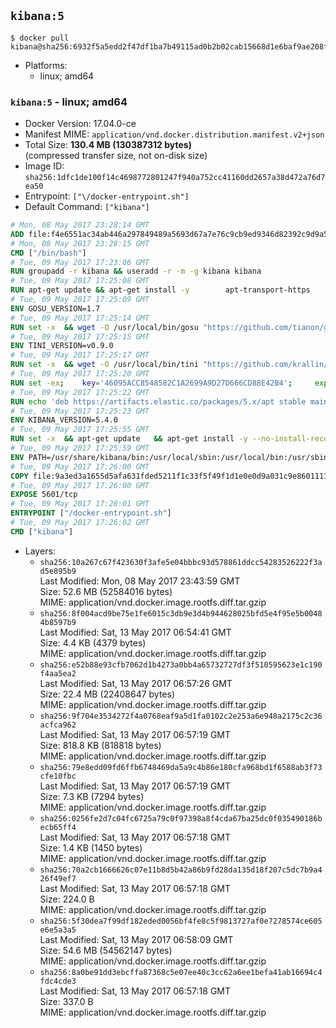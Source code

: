 ## `kibana:5`

```console
$ docker pull kibana@sha256:6932f5a5edd2f47df1ba7b49115ad0b2b02cab15668d1e6baf9ae208f486942d
```

-	Platforms:
	-	linux; amd64

### `kibana:5` - linux; amd64

-	Docker Version: 17.04.0-ce
-	Manifest MIME: `application/vnd.docker.distribution.manifest.v2+json`
-	Total Size: **130.4 MB (130387312 bytes)**  
	(compressed transfer size, not on-disk size)
-	Image ID: `sha256:1dfc1de100f14c4698772801247f940a752cc41160dd2657a38d472a76d7ea50`
-	Entrypoint: `["\/docker-entrypoint.sh"]`
-	Default Command: `["kibana"]`

```dockerfile
# Mon, 08 May 2017 23:28:14 GMT
ADD file:f4e6551ac34ab446a297849489a5693d67a7e76c9cb9ed9346d82392c9d9a5fe in / 
# Mon, 08 May 2017 23:28:15 GMT
CMD ["/bin/bash"]
# Tue, 09 May 2017 17:23:06 GMT
RUN groupadd -r kibana && useradd -r -m -g kibana kibana
# Tue, 09 May 2017 17:25:08 GMT
RUN apt-get update && apt-get install -y 		apt-transport-https 		ca-certificates 		wget 		libfontconfig 		libfreetype6 	--no-install-recommends && rm -rf /var/lib/apt/lists/*
# Tue, 09 May 2017 17:25:09 GMT
ENV GOSU_VERSION=1.7
# Tue, 09 May 2017 17:25:14 GMT
RUN set -x 	&& wget -O /usr/local/bin/gosu "https://github.com/tianon/gosu/releases/download/$GOSU_VERSION/gosu-$(dpkg --print-architecture)" 	&& wget -O /usr/local/bin/gosu.asc "https://github.com/tianon/gosu/releases/download/$GOSU_VERSION/gosu-$(dpkg --print-architecture).asc" 	&& export GNUPGHOME="$(mktemp -d)" 	&& gpg --keyserver ha.pool.sks-keyservers.net --recv-keys B42F6819007F00F88E364FD4036A9C25BF357DD4 	&& gpg --batch --verify /usr/local/bin/gosu.asc /usr/local/bin/gosu 	&& rm -r "$GNUPGHOME" /usr/local/bin/gosu.asc 	&& chmod +x /usr/local/bin/gosu 	&& gosu nobody true
# Tue, 09 May 2017 17:25:15 GMT
ENV TINI_VERSION=v0.9.0
# Tue, 09 May 2017 17:25:17 GMT
RUN set -x 	&& wget -O /usr/local/bin/tini "https://github.com/krallin/tini/releases/download/$TINI_VERSION/tini" 	&& wget -O /usr/local/bin/tini.asc "https://github.com/krallin/tini/releases/download/$TINI_VERSION/tini.asc" 	&& export GNUPGHOME="$(mktemp -d)" 	&& gpg --keyserver ha.pool.sks-keyservers.net --recv-keys 6380DC428747F6C393FEACA59A84159D7001A4E5 	&& gpg --batch --verify /usr/local/bin/tini.asc /usr/local/bin/tini 	&& rm -r "$GNUPGHOME" /usr/local/bin/tini.asc 	&& chmod +x /usr/local/bin/tini 	&& tini -h
# Tue, 09 May 2017 17:25:20 GMT
RUN set -ex; 	key='46095ACC8548582C1A2699A9D27D666CD88E42B4'; 	export GNUPGHOME="$(mktemp -d)"; 	gpg --keyserver ha.pool.sks-keyservers.net --recv-keys "$key"; 	gpg --export "$key" > /etc/apt/trusted.gpg.d/elastic.gpg; 	rm -r "$GNUPGHOME"; 	apt-key list
# Tue, 09 May 2017 17:25:22 GMT
RUN echo 'deb https://artifacts.elastic.co/packages/5.x/apt stable main' > /etc/apt/sources.list.d/kibana.list
# Tue, 09 May 2017 17:25:23 GMT
ENV KIBANA_VERSION=5.4.0
# Tue, 09 May 2017 17:25:55 GMT
RUN set -x 	&& apt-get update 	&& apt-get install -y --no-install-recommends kibana=$KIBANA_VERSION 	&& rm -rf /var/lib/apt/lists/* 		&& sed -ri "s!^(\#\s*)?(server\.host:).*!\2 '0.0.0.0'!" /etc/kibana/kibana.yml 	&& grep -q "^server\.host: '0.0.0.0'\$" /etc/kibana/kibana.yml 		&& sed -ri "s!^(\#\s*)?(elasticsearch\.url:).*!\2 'http://elasticsearch:9200'!" /etc/kibana/kibana.yml 	&& grep -q "^elasticsearch\.url: 'http://elasticsearch:9200'\$" /etc/kibana/kibana.yml
# Tue, 09 May 2017 17:25:59 GMT
ENV PATH=/usr/share/kibana/bin:/usr/local/sbin:/usr/local/bin:/usr/sbin:/usr/bin:/sbin:/bin
# Tue, 09 May 2017 17:26:00 GMT
COPY file:9a3ed3a1655d5afa631fded5211f1c33f5f49f1d1e0e0d9a031c9e8601111f05 in / 
# Tue, 09 May 2017 17:26:00 GMT
EXPOSE 5601/tcp
# Tue, 09 May 2017 17:26:01 GMT
ENTRYPOINT ["/docker-entrypoint.sh"]
# Tue, 09 May 2017 17:26:02 GMT
CMD ["kibana"]
```

-	Layers:
	-	`sha256:10a267c67f423630f3afe5e04bbbc93d578861ddcc54283526222f3ad5e895b9`  
		Last Modified: Mon, 08 May 2017 23:43:59 GMT  
		Size: 52.6 MB (52584016 bytes)  
		MIME: application/vnd.docker.image.rootfs.diff.tar.gzip
	-	`sha256:8f004acd9be75e1fe6015c3db9e3d4b944628025bfd5e4f95e5b00484b8597b9`  
		Last Modified: Sat, 13 May 2017 06:54:41 GMT  
		Size: 4.4 KB (4379 bytes)  
		MIME: application/vnd.docker.image.rootfs.diff.tar.gzip
	-	`sha256:e52b88e93cfb7062d1b4273a0bb4a65732727df3f510595623e1c190f4aa5ea2`  
		Last Modified: Sat, 13 May 2017 06:57:26 GMT  
		Size: 22.4 MB (22408647 bytes)  
		MIME: application/vnd.docker.image.rootfs.diff.tar.gzip
	-	`sha256:9f704e3534272f4a0768eaf9a5d1fa0102c2e253a6e948a2175c2c36acfca962`  
		Last Modified: Sat, 13 May 2017 06:57:19 GMT  
		Size: 818.8 KB (818818 bytes)  
		MIME: application/vnd.docker.image.rootfs.diff.tar.gzip
	-	`sha256:79e8edd09fd6ffb6748469da5a9c4b86e180cfa968bd1f6588ab3f73cfe10fbc`  
		Last Modified: Sat, 13 May 2017 06:57:19 GMT  
		Size: 7.3 KB (7294 bytes)  
		MIME: application/vnd.docker.image.rootfs.diff.tar.gzip
	-	`sha256:0256fe2d7c04fc6725a79c0f97398a8f4cda67ba25dc0f035490186becb65ff4`  
		Last Modified: Sat, 13 May 2017 06:57:18 GMT  
		Size: 1.4 KB (1450 bytes)  
		MIME: application/vnd.docker.image.rootfs.diff.tar.gzip
	-	`sha256:70a2cb1666626c07e11b8d5b42a86b9fd28da135d18f207c5dc7b9a426f49ef7`  
		Last Modified: Sat, 13 May 2017 06:57:18 GMT  
		Size: 224.0 B  
		MIME: application/vnd.docker.image.rootfs.diff.tar.gzip
	-	`sha256:5f30dea7f99df182eded0056bf4fe8c5f9813727af0e7278574ce605e6e5a3a5`  
		Last Modified: Sat, 13 May 2017 06:58:09 GMT  
		Size: 54.6 MB (54562147 bytes)  
		MIME: application/vnd.docker.image.rootfs.diff.tar.gzip
	-	`sha256:8a0be91dd3ebcffa87368c5e07ee40c3cc62a6ee1befa41ab16694c4fdc4cde3`  
		Last Modified: Sat, 13 May 2017 06:57:18 GMT  
		Size: 337.0 B  
		MIME: application/vnd.docker.image.rootfs.diff.tar.gzip
